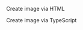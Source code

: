 Create image via HTML
<snippet id='creating-image-html'/>

Create image via TypeScript
<snippet id='creating-image-code'/>
